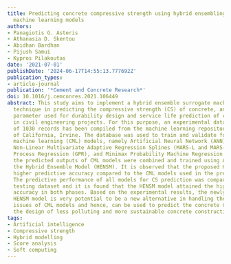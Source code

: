 ```yaml
---
title: Predicting concrete compressive strength using hybrid ensembling of surrogate
  machine learning models
authors:
- Panagiotis G. Asteris
- Athanasia D. Skentou
- Abidhan Bardhan
- Pijush Samui
- Kypros Pilakoutas
date: '2021-07-01'
publishDate: '2024-06-17T14:55:13.777692Z'
publication_types:
- article-journal
publication: '*Cement and Concrete Research*'
doi: 10.1016/j.cemconres.2021.106449
abstract: This study aims to implement a hybrid ensemble surrogate machine learning
  technique in predicting the compressive strength (CS) of concrete, an important
  parameter used for durability design and service life prediction of concrete structures
  in civil engineering projects. For this purpose, an experimental database consisting
  of 1030 records has been compiled from the machine learning repository of the University
  of California, Irvine. The database was used to train and validate four conventional
  machine learning (CML) models, namely Artificial Neural Network (ANN), Linear and
  Non-Linear Multivariate Adaptive Regression Splines (MARS-L and MARS-C), Gaussian
  Process Regression (GPR), and Minimax Probability Machine Regression (MPMR). Subsequently,
  the predicted outputs of CML models were combined and trained using ANN to construct
  the Hybrid Ensemble Model (HENSM). It is observed that the proposed HENSM produces
  higher predictive accuracy compared to the CML models used in the present study.
  The predictive performance of all models for CS prediction was compared using the
  testing dataset and it is found that the HENSM model attained the highest predictive
  accuracy in both phases. Based on the experimental results, the newly constructed
  HENSM model is very potential to be a new alternative in handling the overfitting
  issues of CML models and hence, can be used to predict the concrete CS, including
  the design of less polluting and more sustainable concrete constructions.
tags:
- Artificial intelligence
- Compressive strength
- Hybrid modelling
- Score analysis
- Soft computing
---
```

